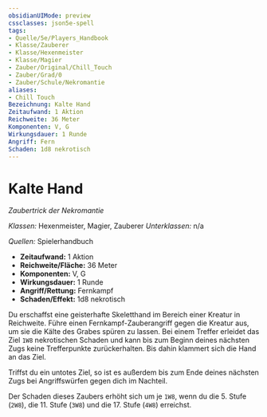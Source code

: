 ```yaml
---
obsidianUIMode: preview
cssclasses: json5e-spell
tags:
- Quelle/5e/Players_Handbook
- Klasse/Zauberer
- Klasse/Hexenmeister
- Klasse/Magier
- Zauber/Original/Chill_Touch
- Zauber/Grad/0
- Zauber/Schule/Nekromantie
aliases:
- Chill Touch
Bezeichnung: Kalte Hand
Zeitaufwand: 1 Aktion
Reichweite: 36 Meter
Komponenten: V, G
Wirkungsdauer: 1 Runde
Angriff: Fern
Schaden: 1d8 nekrotisch
---
```

# Kalte Hand
_Zaubertrick der Nekromantie_

_Klassen:_ Hexenmeister, Magier, Zauberer
_Unterklassen:_  n/a

_Quellen:_ Spielerhandbuch

- **Zeitaufwand:** 1 Aktion
- **Reichweite/Fläche:** 36 Meter
- **Komponenten:** V, G
- **Wirkungsdauer:** 1 Runde
- **Angriff/Rettung:** Fernkampf
- **Schaden/Effekt:**  1d8 nekrotisch

Du erschaffst eine geisterhafte Skeletthand im Bereich einer Kreatur in Reichweite. Führe einen Fernkampf-Zauberangriff gegen die Kreatur aus, um sie die Kälte des Grabes spüren zu lassen. Bei einem Treffer erleidet das Ziel `1W8` nekrotischen Schaden und kann bis zum Beginn deines nächsten Zugs keine Trefferpunkte zurückerhalten. Bis dahin klammert sich die Hand an das Ziel.

Triffst du ein untotes Ziel, so ist es außerdem bis zum Ende deines nächsten Zugs bei Angriffswürfen gegen dich im Nachteil.

Der Schaden dieses Zaubers erhöht sich um je `1W8`, wenn du die 5. Stufe (`2W8`), die 11. Stufe (`3W8`) und die 17. Stufe (`4W8`) erreichst.